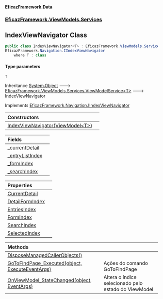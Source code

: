 #### [EficazFramework.Data](EficazFrameworkData.md 'EficazFramework Data')
### [EficazFramework.ViewModels.Services](EficazFrameworkData.md#EficazFramework.ViewModels.Services 'EficazFramework.ViewModels.Services')

## IndexViewNavigator<T> Class

```csharp
public class IndexViewNavigator<T> : EficazFramework.ViewModels.Services.ViewModelService<T>,
EficazFramework.Navigation.IIndexViewNavigator
    where T : class
```
#### Type parameters

<a name='EficazFramework.ViewModels.Services.IndexViewNavigator_T_.T'></a>

`T`

Inheritance [System.Object](https://docs.microsoft.com/en-us/dotnet/api/System.Object 'System.Object') &#129106; [EficazFramework.ViewModels.Services.ViewModelService&lt;](EficazFramework.ViewModels.Services/ViewModelService_T_.md 'EficazFramework.ViewModels.Services.ViewModelService<T>')[T](EficazFramework.ViewModels.Services/IndexViewNavigator_T_.md#EficazFramework.ViewModels.Services.IndexViewNavigator_T_.T 'EficazFramework.ViewModels.Services.IndexViewNavigator<T>.T')[&gt;](EficazFramework.ViewModels.Services/ViewModelService_T_.md 'EficazFramework.ViewModels.Services.ViewModelService<T>') &#129106; IndexViewNavigator<T>

Implements [EficazFramework.Navigation.IIndexViewNavigator](https://docs.microsoft.com/en-us/dotnet/api/EficazFramework.Navigation.IIndexViewNavigator 'EficazFramework.Navigation.IIndexViewNavigator')

| Constructors | |
| :--- | :--- |
| [IndexViewNavigator(ViewModel&lt;T&gt;)](EficazFramework.ViewModels.Services/IndexViewNavigator_T_/IndexViewNavigator(ViewModel_T_).md 'EficazFramework.ViewModels.Services.IndexViewNavigator<T>.IndexViewNavigator(EficazFramework.ViewModels.ViewModel<T>)') | |

| Fields | |
| :--- | :--- |
| [_currentDetail](EficazFramework.ViewModels.Services/IndexViewNavigator_T_/_currentDetail.md 'EficazFramework.ViewModels.Services.IndexViewNavigator<T>._currentDetail') | |
| [_entryListIndex](EficazFramework.ViewModels.Services/IndexViewNavigator_T_/_entryListIndex.md 'EficazFramework.ViewModels.Services.IndexViewNavigator<T>._entryListIndex') | |
| [_formIndex](EficazFramework.ViewModels.Services/IndexViewNavigator_T_/_formIndex.md 'EficazFramework.ViewModels.Services.IndexViewNavigator<T>._formIndex') | |
| [_searchIndex](EficazFramework.ViewModels.Services/IndexViewNavigator_T_/_searchIndex.md 'EficazFramework.ViewModels.Services.IndexViewNavigator<T>._searchIndex') | |

| Properties | |
| :--- | :--- |
| [CurrentDetail](EficazFramework.ViewModels.Services/IndexViewNavigator_T_/CurrentDetail.md 'EficazFramework.ViewModels.Services.IndexViewNavigator<T>.CurrentDetail') | |
| [DetailFormIndex](EficazFramework.ViewModels.Services/IndexViewNavigator_T_/DetailFormIndex.md 'EficazFramework.ViewModels.Services.IndexViewNavigator<T>.DetailFormIndex') | |
| [EntriesIndex](EficazFramework.ViewModels.Services/IndexViewNavigator_T_/EntriesIndex.md 'EficazFramework.ViewModels.Services.IndexViewNavigator<T>.EntriesIndex') | |
| [FormIndex](EficazFramework.ViewModels.Services/IndexViewNavigator_T_/FormIndex.md 'EficazFramework.ViewModels.Services.IndexViewNavigator<T>.FormIndex') | |
| [SearchIndex](EficazFramework.ViewModels.Services/IndexViewNavigator_T_/SearchIndex.md 'EficazFramework.ViewModels.Services.IndexViewNavigator<T>.SearchIndex') | |
| [SelectedIndex](EficazFramework.ViewModels.Services/IndexViewNavigator_T_/SelectedIndex.md 'EficazFramework.ViewModels.Services.IndexViewNavigator<T>.SelectedIndex') | |

| Methods | |
| :--- | :--- |
| [DisposeManagedCallerObjects()](EficazFramework.ViewModels.Services/IndexViewNavigator_T_/DisposeManagedCallerObjects().md 'EficazFramework.ViewModels.Services.IndexViewNavigator<T>.DisposeManagedCallerObjects()') | |
| [GoToFindPage_Executed(object, ExecuteEventArgs)](EficazFramework.ViewModels.Services/IndexViewNavigator_T_/GoToFindPage_Executed(object,ExecuteEventArgs).md 'EficazFramework.ViewModels.Services.IndexViewNavigator<T>.GoToFindPage_Executed(object, EficazFramework.Events.ExecuteEventArgs)') | Ações do comando GoToFindPage |
| [OnViewModel_StateChanged(object, EventArgs)](EficazFramework.ViewModels.Services/IndexViewNavigator_T_/OnViewModel_StateChanged(object,EventArgs).md 'EficazFramework.ViewModels.Services.IndexViewNavigator<T>.OnViewModel_StateChanged(object, System.EventArgs)') | Altera o índice selecionado pelo estado do ViewModel |
